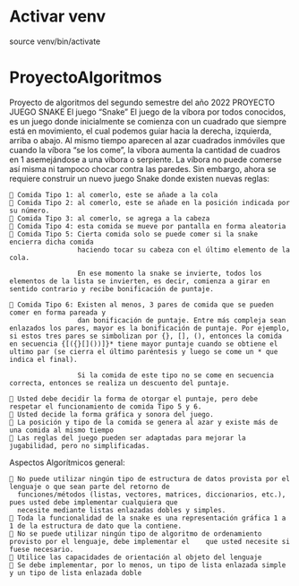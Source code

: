 # Activar venv

source venv/bin/activate


# ProyectoAlgoritmos
Proyecto de algoritmos del segundo semestre del año 2022
PROYECTO JUEGO SNAKE 
El juego “Snake” El juego de la víbora por todos conocidos, es un juego donde inicialmente se comienza con un cuadrado que 
siempre está en movimiento, el cual podemos guiar hacia la derecha, izquierda, arriba o abajo. Al mismo tiempo aparecen al 
azar cuadrados inmóviles que cuando la víbora “se los come”, la víbora aumenta la cantidad de cuadros en 1 asemejándose a 
una víbora o serpiente. La víbora no puede comerse así misma ni tampoco chocar contra las paredes. 
Sin embargo, ahora se requiere construir un nuevo juego Snake donde existen nuevas reglas: 

     Comida Tipo 1: al comerlo, este se añade a la cola 
     Comida Tipo 2: al comerlo, este se añade en la posición indicada por su número. 
     Comida Tipo 3: al comerlo, se agrega a la cabeza 
     Comida Tipo 4: esta comida se mueve por pantalla en forma aleatoria 
     Comida Tipo 5: Cierta comida solo se puede comer si la snake encierra dicha comida
                     haciendo tocar su cabeza con el último elemento de la cola.
        
                     En ese momento la snake se invierte, todos los elementos de la lista se invierten, es decir, comienza a girar en sentido contrario y recibe bonificación de puntaje. 

     Comida Tipo 6: Existen al menos, 3 pares de comida que se pueden comer en forma pareada y
                     dan bonificación de puntaje. Entre más compleja sean enlazados los pares, mayor es la bonificación de puntaje. Por ejemplo, si estos tres pares se simbolizan por {}, [], (), entonces la comida en secuencia {[({}[]())]}* tiene mayor puntaje cuando se obtiene el ultimo par (se cierra el último paréntesis y luego se come un * que indica el final).
                     
                     Si la comida de este tipo no se come en secuencia correcta, entonces se realiza un descuento del puntaje. 
    
     Usted debe decidir la forma de otorgar el puntaje, pero debe respetar el funcionamiento de comida Tipo 5 y 6. 
     Usted decide la forma gráfica y sonora del juego. 
     La posición y tipo de la comida se genera al azar y existe más de una comida al mismo tiempo 
     Las reglas del juego pueden ser adaptadas para mejorar la jugabilidad, pero no simplificadas. 

Aspectos Algorítmicos general: 

     No puede utilizar ningún tipo de estructura de datos provista por el lenguaje o que sean parte del retorno de 
      funciones/métodos (listas, vectores, matrices, diccionarios, etc.), pues usted debe implementar cualquiera que 
      necesite mediante listas enlazadas dobles y simples. 
     Toda la funcionalidad de la snake es una representación gráfica 1 a 1 de la estructura de dato que la contiene. 
     No se puede utilizar ningún tipo de algoritmo de ordenamiento provisto por el lenguaje, debe implementar el    que usted necesite si fuese necesario. 
     Utilice las capacidades de orientación al objeto del lenguaje 
     Se debe implementar, por lo menos, un tipo de lista enlazada simple y un tipo de lista enlazada doble